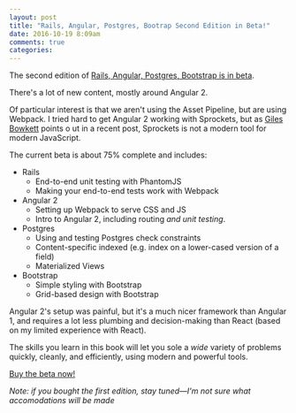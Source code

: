 ```yaml
---
layout: post
title: "Rails, Angular, Postgres, Bootrap Second Edition in Beta!"
date: 2016-10-19 8:09am
comments: true
categories: 
---
```


The second edition of [Rails, Angular, Postgres, Bootstrap is in beta](https://pragprog.com/book/dcbang2/rails-angular-postgres-and-bootstrap-second-edition).

There's a lot of new content, mostly around Angular 2.

Of particular interest is that we aren't using the Asset Pipeline, but are using Webpack.  I tried hard to get Angular 2 working with Sprockets, but as [Giles
Bowkett](http://gilesbowkett.blogspot.com/2016/10/let-asset-pipeline-die.html) points o ut in a recent post, Sprockets is not a modern tool for modern
JavaScript.

The current beta is about 75% complete and includes:

* Rails
  * End-to-end unit testing with PhantomJS
  * Making your end-to-end tests work with Webpack
* Angular 2
  * Setting up Webpack to serve CSS and JS
  * Intro to Angular 2, including routing *and unit testing*.
* Postgres
  * Using and testing Postgres check constraints
  * Content-specific indexed (e.g. index on a lower-cased version of a field)
  * Materialized Views
* Bootstrap
  * Simple styling with Bootstrap
  * Grid-based design with Bootstrap

Angular 2's setup was painful, but it's a much nicer framework than Angular 1, and requires a lot less plumbing and decision-making than React (based on my
limited experience with React).

The skills you learn in this book will let you sole a *wide* variety of problems quickly, cleanly, and efficiently, using modern and powerful tools.

[Buy the beta now!](https://pragprog.com/book/dcbang2/rails-angular-postgres-and-bootstrap-second-edition)

*Note: if you bought the first edition, stay tuned—I'm not sure what accomodations will be made*
